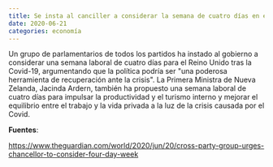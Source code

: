 ```yaml
---
title: Se insta al canciller a considerar la semana de cuatro días en el Reino Unido
date: 2020-06-21
categories: economía
---
```


Un grupo de parlamentarios de todos los partidos ha instado al gobierno a considerar una semana laboral de cuatro días para el Reino Unido tras la Covid-19, argumentando que la política podría ser "una poderosa herramienta de recuperación ante la crisis". La Primera Ministra de Nueva Zelanda, Jacinda Ardern, también ha propuesto una semana laboral de cuatro días para impulsar la productividad y el turismo interno y mejorar el equilibrio entre el trabajo y la vida privada a la luz de la crisis causada por el Covid.


<!--more-->

**Fuentes**:

https://www.theguardian.com/world/2020/jun/20/cross-party-group-urges-chancellor-to-consider-four-day-week


